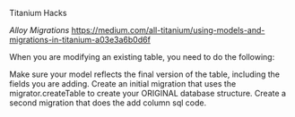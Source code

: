 Titanium Hacks

*Alloy Migrations*
https://medium.com/all-titanium/using-models-and-migrations-in-titanium-a03e3a6b0d6f

When you are modifying an existing table, you need to do the following:

Make sure your model reflects the final version of the table, including the fields you are adding.
Create an initial migration that uses the migrator.createTable to create your ORIGINAL database structure.
Create a second migration that does the add column sql code.
